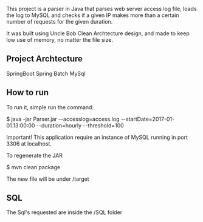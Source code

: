 This project is a parser in Java that parses web server access log file, loads the log to MySQL and checks if a given IP makes more than a certain number of requests for the given duration.

It was built using Uncle Bob Clean Archtecture design, and made to keep low use of memory, no matter the file size.

## Project Archtecture
SpringBoot
Spring Batch
MySql

## How to run
To run it, simple run the command:

$ java -jar Parser.jar --accesslog=access.log --startDate=2017-01-01.13:00:00 --duration=hourly --threshold=100 

Important!
This application require an instance of MySQL running in port 3306 at localhost.

To regenerate the JAR

$ mvn clean package

The new file will be under /target

## SQL
The Sql's requested are inside the /SQL folder
